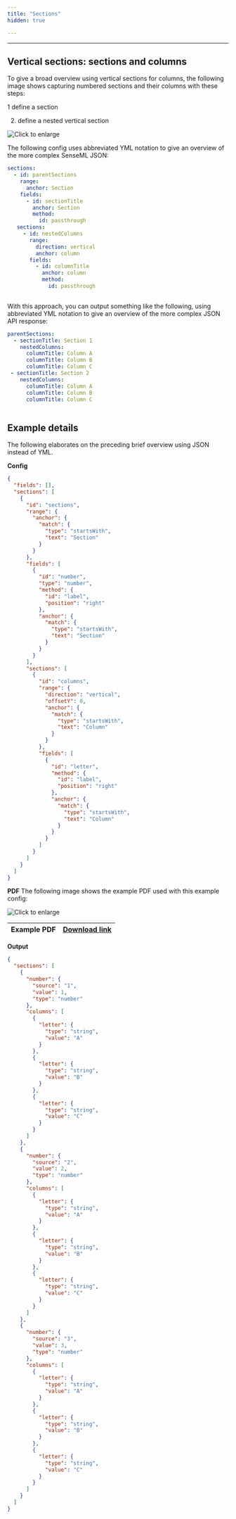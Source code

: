 ```yaml
---
title: "Sections"
hidden: true

---
```





----

Vertical sections: sections and columns
----

To give a broad overview using vertical sections for columns, the following image shows capturing numbered sections and their columns with these steps:

1 define a section

2. define a nested vertical section 

![Click to enlarge](https://raw.githubusercontent.com/sensible-hq/sensible-docs/main/readme-sync/assets/v0/images/final/vertical_sections_col_sect.png)



The following config uses abbreviated YML notation to give an overview of the more complex SenseML JSON: 

```yml
sections:
  - id: parentSections
    range:
      anchor: Section
    fields:
      - id: sectionTitle
        anchor: Section
        method:
          id: passthrough
   sections:
     - id: nestedColumns
       range:
         direction: vertical
         anchor: column
       fields:
         - id: columnTitle
           anchor: column
           method:
             id: passthrough    
      
```

With this approach, you can output something like the following, using abbreviated YML notation to give an overview of the more complex JSON API response:

```yml
parentSections:
  - sectionTitle: Section 1
    nestedColumns:
      columnTitle: Column A
      columnTitle: Column B
      columnTitle: Column C
 - sectionTitle: Section 2
    nestedColumns:
      columnTitle: Column A
      columnTitle: Column B
      columnTitle: Column C  
   
```

Example details
----
The following elaborates on the preceding brief overview using JSON instead of YML.

**Config**

```json
{
  "fields": [],
  "sections": [
    {
      "id": "sections",
      "range": {
        "anchor": {
          "match": {
            "type": "startsWith",
            "text": "Section"
          }
        }
      },
      "fields": [
        {
          "id": "number",
          "type": "number",
          "method": {
            "id": "label",
            "position": "right"
          },
          "anchor": {
            "match": {
              "type": "startsWith",
              "text": "Section"
            }
          }
        }
      ],
      "sections": [
        {
          "id": "columns",
          "range": {
            "direction": "vertical",
            "offsetY": 0,
            "anchor": {
              "match": {
                "type": "startsWith",
                "text": "Column"
              }
            }
          },
          "fields": [
            {
              "id": "letter",
              "method": {
                "id": "label",
                "position": "right"
              },
              "anchor": {
                "match": {
                  "type": "startsWith",
                  "text": "Column"
                }
              }
            }
          ]
        }
      ]
    }
  ]
}
```

**PDF**
The following image shows the example PDF used with this example config:

![Click to enlarge](https://raw.githubusercontent.com/sensible-hq/sensible-docs/main/readme-sync/assets/v0/images/final/vertical_sections_col_sect_1.png)

| Example PDF | [Download link](https://raw.githubusercontent.com/sensible-hq/sensible-docs/main/readme-sync/assets/v0/pdfs/vertical_sections_col_section.pdf) |
| ----------- | ------------------------------------------------------------ |

**Output**

```json
{
  "sections": [
    {
      "number": {
        "source": "1",
        "value": 1,
        "type": "number"
      },
      "columns": [
        {
          "letter": {
            "type": "string",
            "value": "A"
          }
        },
        {
          "letter": {
            "type": "string",
            "value": "B"
          }
        },
        {
          "letter": {
            "type": "string",
            "value": "C"
          }
        }
      ]
    },
    {
      "number": {
        "source": "2",
        "value": 2,
        "type": "number"
      },
      "columns": [
        {
          "letter": {
            "type": "string",
            "value": "A"
          }
        },
        {
          "letter": {
            "type": "string",
            "value": "B"
          }
        },
        {
          "letter": {
            "type": "string",
            "value": "C"
          }
        }
      ]
    },
    {
      "number": {
        "source": "3",
        "value": 3,
        "type": "number"
      },
      "columns": [
        {
          "letter": {
            "type": "string",
            "value": "A"
          }
        },
        {
          "letter": {
            "type": "string",
            "value": "B"
          }
        },
        {
          "letter": {
            "type": "string",
            "value": "C"
          }
        }
      ]
    }
  ]
}
```

